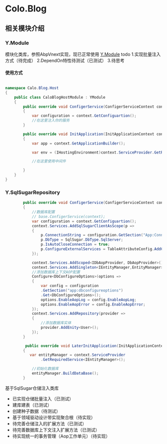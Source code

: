 # Colo.Blog
## 相关模块介绍
### Y.Module
模块化类库，参照AbpVnext实现，现已正常使用
[Y.Module](http://https://www.nuget.org/packages/Y.Module)
todo
1.实现批量注入方式（待完成）
2.DependOn特性待测试（已测试）
3.待思考
#### 使用方式
```c#

namespace Calo.Blog.Host
{
    public class CaloBlogHostModule : YModule
    {
        public override void ConfigerService(ConfigerServiceContext context)
        {
            var configuration = context.GetConfiguartion();
            //在这里注入你的服务
        }

        public override void InitApplication(InitApplicationContext context)
        {
            var app = context.GetApplicationBuilder();

            var env = (IHostingEnvironment)context.ServiceProvider.GetRequiredService<IWebHostEnvironment>();

            //在这里使用中间件

        }
    }
}

```
### Y.SqlSugarRepository
```c#
        public override void ConfigerService(ConfigerServiceContext context)
        {
            //数据库配置
            // base.ConfigerService(context);
            var configuration = context.GetConfiguartion();
            context.Services.AddSqlSugarClientAsScope(p =>
            {
                p.ConnectionString = configuration.GetSection("App:ConnectionString:Default").Value;
                p.DbType = SqlSugar.DbType.SqlServer;
                p.IsAutoCloseConnection = true;
                p.ConfigureExternalServices = TableAttributeConfig.AddContextColumsConfigure();
            });

            context.Services.AddScoped<IDbAopProvider, DbAopProvider>();
            context.Services.AddSingleton<IEntityManager,EntityManager>();
            //添加数据库上下文AOP配置
            Configure<DbConfigureOptions>(options =>
            {
                var config = configuration
                .GetSection("app:dbconfigureoptions")
                .Get<DbConfigureOptions>();
                options.EnableAopLog = config.EnableAopLog;
                options.EnableAopError = config.EnableAopError;
            });
            context.Services.AddRepository(provider =>
            {
                //添加数据库实体
                provider.AddEnity<User>();
            });
        }

         public override void LaterInitApplication(InitApplicationContext context)
        {
           var entityManager = context.ServiceProvider
                .GetRequiredService<IEntityManager>();

            //初始化数据库
            entityManager.BuildDataBase();
        }

```

基于SqlSugar仓储注入类库
- 已实现仓储批量注入（已测试）
- 建库建表（已测试）
- 创建种子数据（待测试）
- 基于领域驱动设计带实现聚合根（待实现）
- 待完善仓储注入的扩展方法（已测试）
- 待完善数据库上下文注入扩展方法（已测试）
- 待实现统一的事务管理（Aop工作单元）（待实现）


